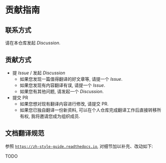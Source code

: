 # 贡献指南

## 联系方式

请在本仓库发起 *Discussion*.

## 贡献方式

- 提 *Issue* / 发起 *Discussion*
  - 如果您发现一篇值得翻译的好文章等, 请提一个 *Issue*.
  - 如果您发现有内容翻译有误, 请提一个 *Issue*.
  - 如果您有其他问题, 请发起一个 *Discussion*.
- 提交 PR
  - 如果您想对现有翻译内容进行修改, 请提交 PR.
  - 如果您已独自翻译一份新资料, 可以在个人仓库完成翻译工作后直接转移所有权, 我将邀请您成为组织成员.

## 文档翻译规范

参照 [`https://zh-style-guide.readthedocs.io`](https://zh-style-guide.readthedocs.io), 对细节加以补充、改动如下:

TODO

